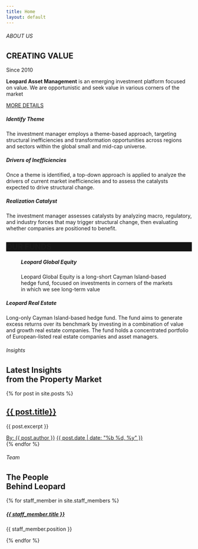 ```yaml
---
title: Home
layout: default
---
```

<!--== Start About Area Wrapper ==-->
<div class="about-area-wrapper sm-top">
    <div class="container">
        <div class="row align-items-lg-center">
            <div class="col-md-12">
                <div class="about-content">
                    <h6>ABOUT US</h6>
                    <h2>CREATING VALUE</h2>
                    <span class="about-since">Since 2010</span>
                    <p>
                        <strong>Leopard Asset Management</strong> is an emerging investment platform focused on value. We are opportunistic and seek value in various corners of the market
                    </p>
                    <a href="/about/" class="btn-about">MORE DETAILS <i class="mdi mdi-chevron-double-right"></i></a>
                </div>
            </div>
        </div>
    </div>
</div>
<!--== End About Area Wrapper ==-->
<!--== Start Feature Area Wrapper ==-->
<div class="feature-area-wrapper sm-top">
    <div class="container">
        <div class="row mtn-sm-60 mtn-md-5">
            <div class="col-md-4">
                <div class="icon-box-item">
                    <div class="icon-box__icon">
                        <i class="fa fa-globe fa-lg"></i>
                    </div>
                    <div class="icon-box__info">
                        <h5>Identify Theme</h5>
                        <p>The investment manager employs a theme-based approach, targeting structural inefficiencies and transformation opportunities across regions and sectors within the global small and mid-cap universe.</p>
                    </div>
                </div>
            </div>
            <div class="col-md-4">
                <div class="icon-box-item">
                    <div class="icon-box__icon">
                        <i class="fa fa-search fa-lg"></i>
                    </div>
                    <div class="icon-box__info">
                        <h5>Drivers of Inefficiencies</h5>
                        <p>Once a theme is identified, a top-down approach is applied to analyze the drivers of current market inefficiencies and to assess the catalysts expected to drive structural change.</p>
                    </div>
                </div>
            </div>
            <div class="col-md-4">
                <div class="icon-box-item">
                    <div class="icon-box__icon">
                        <i class="fa fa-bar-chart fa-lg"></i>
                    </div>
                    <div class="icon-box__info">
                        <h5>Realization Catalyst</h5>
                        <p>The investment manager assesses catalysts by analyzing macro, regulatory, and industry forces that may trigger structural change, then evaluating whether companies are positioned to benefit.</p>
                    </div>
                </div>
            </div>
        </div>
    </div>
</div>
<!--== End Feature Area Wrapper ==-->
<!--== Start Service Area Wrapper ==-->
<div class="service-area-wrapper sm-top-wt">
    <div class="service-area-top parallax" style="background:#151515">
        <div class="container">
            <div class="row">
                <div class="col-lg-6 col-xl-5 m-auto text-center">
                    <div class="section-title section-title--light">
                        <h2 class="mb-0">OUR FUNDS</h2>
                    </div>
                </div>
            </div>
        </div>
    </div>
    <div class="service-content-area">
        <div class="container">
            <div class="row mtn-30">
                <div class="col-sm-6">
                    <!-- Start Service Item -->
                    <div class="service-item">
                        <figure class="service-thumb">
                            <!-- <a href="service-details.html"><img src="assets/img/service/fund2.avif" -->
                                    <!-- alt="Leopard-InvestmentStrategy" /></a> -->
                            <div class="service-txt">
                                <h5>Leopard Global Equity</h5>
                                <p>Leopard Global Equity is a long-short Cayman Island-based hedge fund, focused on investments in corners of the markets in which we see long-term value</p>
                            </div>
                        </figure>
                        <!-- <div class="service-content">
                            <div class="service-content-inner">
                                <h5><a href="service-details.html" class="stretched-link"></a>Leopard Global Equity</h5>
                                <p>A global, theme-based equity strategy targeting transformational opportunities.</p>
                            </div>
                        </div> -->
                    </div>
                    <!-- End Service Item -->
                </div>
                <div class="col-sm-6">
                    <!-- Start Service Item -->
                    <div class="service-item">
                        <div class="service-thumb">
                            <div class="service-txt">
                                <h5>Leopard Real Estate</h5>
                                <p>Long-only Cayman Island-based hedge fund. The fund aims to generate excess returns over its benchmark by investing in a combination of value and growth real estate companies. The fund holds a concentrated portfolio of European-listed real estate companies and asset managers.</p>
                            </div>
                        </div>
                    </div>
                    <!-- End Service Item -->
                </div>
            </div>
        </div>
    </div>
</div>
<!--== End Service Area Wrapper ==-->


<!--== Start Blog Area Wrapper ==-->
<div class="blog-area-wrapper sm-top">
    <div class="container">
        <div class="row">
            <div class="col-12 text-center">
                <div class="section-title">
                    <h6>Insights</h6>
                    <h2 class="mb-0">Latest Insights <br>from the Property Market</h2>
                </div>
            </div>
        </div>
        <div class="row mtn-35">
            {% for post in site.posts %}
            <div class="col-md-6 col-lg-4">
                <div class="blog-item">
                    <div class="blog-content">
                        <h2 class="h5"><a href="{{ post.url }}">{{ post.title}}</a></h2>
                        <p>{{ post.excerpt }}</p>
                        <div class="blog-meta">
                            <a href="#">By: {{ post.author }}</a>
                            <a href="#">{{ post.date |  date: "%b %d, %y" }}</a>
                        </div>
                    </div>
                </div>
            </div>
            {% endfor %}
        </div>
    </div>
</div>
<!--== End Blog Area Wrapper ==-->

<!--== Start Team Area Wrapper ==-->
<div class="team-area-wrapper bg-img sp-y home-two-about-area" >
    <div class="container-fluid">
        <div class="row align-items-center">
            <div class="col-lg-4">
                <div class="section-title section-title--light mb-lg-0">
                    <h6>Team</h6>
                    <h2>The People <br>Behind Leopard</h2>
                </div>
            </div>
            <div class="col-lg-8">
                <div class="team-content-wrap slick-dots--light mtn-md-5">
                    {% for staff_member in site.staff_members %}
                    <div class="team-mem-item">
                        <div class="member-info">
                            <h5><a href="{{ staff_member.url }}" class="stretched-link">{{ staff_member.title }}</a></h5>
                            <p>{{ staff_member.position }}</p>
                        </div>
                    </div>
                    {% endfor %}
                </div>
            </div>
        </div>
    </div>
</div>
<!--== End Team Area Wrapper ==-->